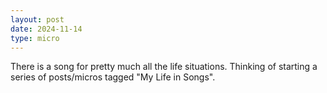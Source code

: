 ```yaml
---
layout: post
date: 2024-11-14
type: micro
---
```


There is a song for pretty much all the life situations. Thinking of starting a series of posts/micros tagged "My Life in Songs".